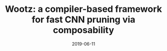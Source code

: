 ---
title: "Wootz: a compiler-based framework for fast CNN pruning via composability"
collection: publications
permalink: /publication/2019-06-11-19pldi
date: 2019-06-11
venue: 'Proceedings of the 40th ACM SIGPLAN Conference on Programming Language Design and Implementation, pp. 717-730. ACM, 2019. (Acceptance rate: 27.7% (76/274)) '
paperurl: 'http://academicpages.github.io/files/19pldi.pdf'
authors: 'Hui Guan, Xipeng Shen, and Seung-Hwan Lim'
---